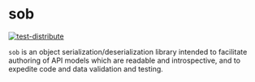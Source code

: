# sob

[![test-distribute](https://github.com/enorganic/sob/actions/workflows/test-distribute.yml/badge.svg)](https://github.com/enorganic/sob/actions/workflows/test-distribute.yml)

`sob` is an object serialization/deserialization library intended to facilitate
authoring of API models which are readable and introspective, and to expedite
code and data validation and testing.
